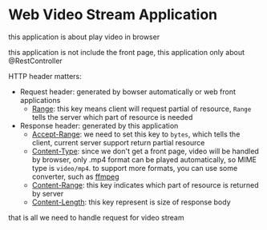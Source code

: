 # Web Video Stream Application

this application is about play video in browser

this application is not include the front page, this application only about @RestController

HTTP header matters:
* Request header: generated by bowser automatically or web front applications
  * [Range](https://developer.mozilla.org/en-US/docs/Web/HTTP/Range_requests): this key means client will request partial of resource, `Range` tells the server which part of resource is needed
* Response header: generated by this application
  * [Accept-Range](https://developer.mozilla.org/en-US/docs/Web/HTTP/Headers/Accept-Ranges): we need to set this key to `bytes`, which tells the client, current server support return partial resource
  * [Content-Type](https://developer.mozilla.org/en-US/docs/Web/HTTP/Headers/Content-Type): since we don't get a front page, video will be handled by browser, only .mp4 format can be played automatically, so MIME type is `video/mp4`. to support more formats, you can use some converter, such as [ffmpeg](https://ffmpeg.org/)
  * [Content-Range](https://developer.mozilla.org/en-US/docs/Web/HTTP/Headers/Content-Range): this key indicates which part of resource is returned by server
  * [Content-Length](https://developer.mozilla.org/en-US/docs/Web/HTTP/Headers/Content-Range): this key represent is size of response body

that is all we need to handle request for video stream

